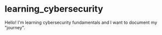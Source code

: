 # learning_cybersecurity
Hello! I'm learning cybersecurity fundamentals and I want to document my "journey". 
